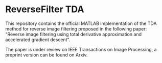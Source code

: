 # ReverseFilter TDA

This repository contains the official MATLAB implementation of the TDA method for reverse image filtering proposed in the following paper: "Reverse image filtering using total derivative approximation and accelerated gradient descent". 

The paper is under review on IEEE Transactions on Image Processing, a preprint version can be found on Arxiv. 

